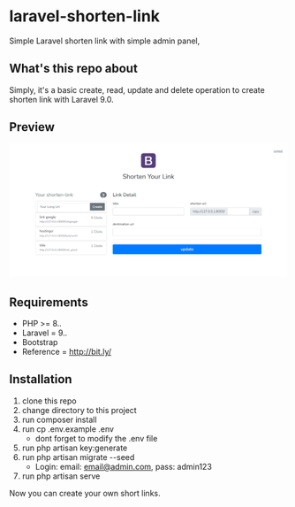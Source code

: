 # laravel-shorten-link
Simple Laravel shorten link with simple admin panel,

## What's this repo about

Simply, it's a basic create, read, update and delete operation to create shorten link with Laravel 9.0. 

## Preview
![PANEL](https://github.com/WBBee/laravel-short-link/blob/master/asset/capture1.PNG)

## Requirements 

- PHP >= 8.*.*
- Laravel = 9.*.*
- Bootstrap
- Reference = http://bit.ly/

## Installation

1. clone this repo
2. change directory to this project
3. run composer install
4. run cp .env.example .env
    * dont forget to modify the .env file
5. run php artisan key:generate
6. run php artisan migrate --seed
    * Login:
        email: email@admin.com,
        pass: admin123
7. run php artisan serve

Now you can create your own short links. 
<br>


